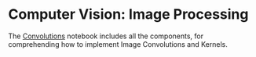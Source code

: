 # Computer Vision: Image Processing

The [Convolutions](https://github.com/mohdsaadoon/ComputerVision/blob/main/Image-Processing/Convolutions.ipynb) notebook includes all the components, for comprehending how to implement Image Convolutions and Kernels.
